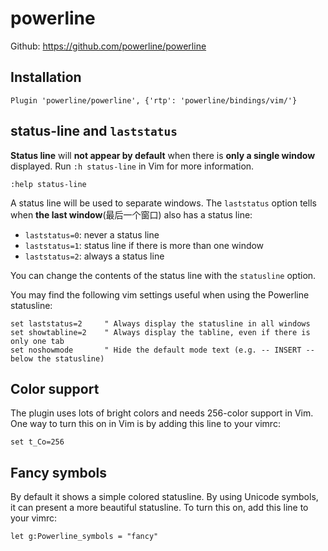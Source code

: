 # powerline

Github: https://github.com/powerline/powerline

## Installation

```vim
Plugin 'powerline/powerline', {'rtp': 'powerline/bindings/vim/'}
```

## status-line and `laststatus`

**Status line** will **not appear by default** when there is **only a single window** displayed. Run `:h status-line` in Vim for more information.

```
:help status-line
```

A status line will be used to separate windows.  The `laststatus` option tells when **the last window**(最后一个窗口) also has a status line:

- `laststatus=0`: never a status line
- `laststatus=1`: status line if there is more than one window
- `laststatus=2`: always a status line

You can change the contents of the status line with the `statusline` option.

You may find the following vim settings useful when using the Powerline statusline:

```vim
set laststatus=2     " Always display the statusline in all windows
set showtabline=2    " Always display the tabline, even if there is only one tab
set noshowmode       " Hide the default mode text (e.g. -- INSERT -- below the statusline)
```

## Color support

The plugin uses lots of bright colors and needs 256-color support in Vim. One way to turn this on in Vim is by adding this line to your vimrc:

```vim
set t_Co=256
```

## Fancy symbols

By default it shows a simple colored statusline. By using Unicode symbols, it can present a more beautiful statusline. To turn this on, add this line to your vimrc:

```vim
let g:Powerline_symbols = "fancy"
```







